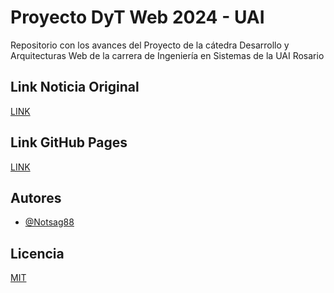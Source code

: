 
# Proyecto DyT Web 2024 - UAI

Repositorio con los avances del Proyecto de la cátedra Desarrollo y Arquitecturas Web de la carrera de Ingeniería en Sistemas de la UAI Rosario

## Link Noticia Original
[LINK](https://www.muyinteresante.com/mascotas/60093.html)

## Link GitHub Pages
[LINK](https://uai-isi-gfr.github.io/DyTWeb_2024/)

## Autores

- [@Notsag88](https://github.com/Notsag88)


## Licencia

[MIT](https://choosealicense.com/licenses/mit/)
